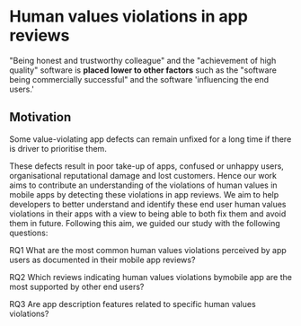 # Human values violations in app reviews

"Being honest and trustworthy colleague" and the "achievement of high quality" software is **placed lower to other factors** such as the "software being commercially successful" and the software 'influencing the end users.'

## Motivation

Some value-violating app defects can remain unfixed for a long time if there is driver to prioritise them.

These defects result in poor take-up of apps, confused or unhappy users, organisational reputational damage and lost customers. Hence our work aims to contribute an understanding of the violations of human values in mobile apps by detecting these violations in app reviews. We aim to help developers to better understand and identify these end user human values violations in their apps with a view to being able to both fix them and avoid them in future. Following this aim, we guided our study with the following questions:

RQ1 What are the most common human values violations perceived by app users as documented in their mobile app reviews?

RQ2 Which reviews indicating human values violations bymobile app are the most supported by other end users?

RQ3 Are app description features related to specific human values violations?
